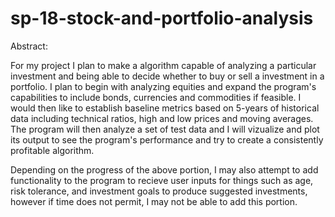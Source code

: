 # sp-18-stock-and-portfolio-analysis

Abstract:

For my project I plan to make a algorithm capable of analyzing a particular investment and being able to decide whether to buy or sell
a investment in a portfolio. I plan to begin with analyzing equities and expand the program's capabilities to include bonds, currencies
and commodities if feasible. I would then like to establish baseline metrics based on 5-years of historical data including technical
ratios, high and low prices and moving averages. The program will then analyze a set of test data and I will vizualize and plot its output
to see the program's performance and try to create a consistently profitable algorithm. 

Depending on the progress of the above portion, I may also attempt to add functionality to the program to recieve user inputs for things
such as age, risk tolerance, and investment goals to produce suggested investments, however if time does not permit, I may not be able to
add this portion.
